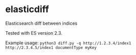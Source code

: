 # elasticdiff
Elasticsearch diff between indices

Tested with ES version 2.3.

Example usage:
`python3 diff.py -q http://1.2.3.4/index1 http://2.3.4.5/index1 documentType myKey`
